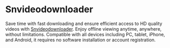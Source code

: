 # Snvideodownloader
Save time with fast downloading and ensure efficient access to HD quality videos with <a href="https://snvideodownloader.com/">Snvideodownloader</a>. Enjoy offline viewing anytime, anywhere, without limitations. Compatible with all devices including PC, tablet, iPhone, and Android, it requires no software installation or account registration.
